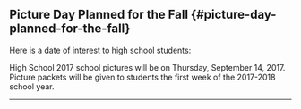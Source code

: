 ## Picture Day Planned for the Fall {#picture-day-planned-for-the-fall}

Here is a date of interest to high school students:

High School 2017 school pictures will be on Thursday, September 14, 2017\. Picture packets will be given to students the first week of the 2017-2018 school year.

***